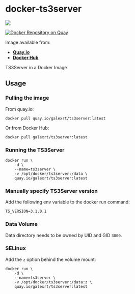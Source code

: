 # docker-ts3server

[![](https://images.microbadger.com/badges/image/galexrt/ts3server.svg)](https://microbadger.com/images/galexrt/ts3server "Get your own image badge on microbadger.com")

[![Docker Repository on Quay](https://quay.io/repository/galexrt/ts3server/status "Docker Repository on Quay")](https://quay.io/repository/galexrt/ts3server)

Image available from:

* [**Quay.io**](https://quay.io/repository/galexrt/ts3server)
* [**Docker Hub**](https://hub.docker.com/r/galexrt/ts3server)

TS3Server in a Docker Image

## Usage

### Pulling the image

From quay.io:

```shell
docker pull quay.io/galexrt/ts3server:latest
```

Or from Docker Hub:

```shell
docker pull galexrt/ts3server:latest
```

### Running the TS3Server

```shell
docker run \
    -d \
    --name=ts3server \
    -v /opt/docker/ts3server:/data \
    quay.io/galexrt/ts3server:latest
```

### Manually specify TS3Server version

Add the following env variable to the docker run command:

```shell
TS_VERSION=3.1.0.1
```

### Data Volume

Data directory needs to be owned by UID and GID `3000`.

### SELinux

Add the `z` option behind the volume mount:

```shell
docker run \
    -d \
    --name=ts3server \
    -v /opt/docker/ts3server:/data:z \
    quay.io/galexrt/ts3server:latest
```
